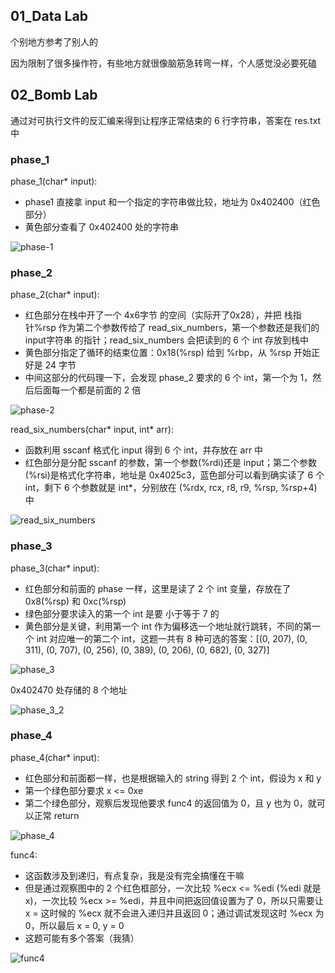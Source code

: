 ## 01_Data Lab

个别地方参考了别人的

因为限制了很多操作符，有些地方就很像脑筋急转弯一样，个人感觉没必要死磕

## 02_Bomb Lab

通过对可执行文件的反汇编来得到让程序正常结束的 6 行字符串，答案在 res.txt 中

### phase_1

phase_1(char* input):
- phase1 直接拿 input 和一个指定的字符串做比较，地址为 0x402400（红色部分）
- 黄色部分查看了 0x402400 处的字符串


![phase-1](./img/phase_1.png)

### phase_2

phase_2(char* input):
- 红色部分在栈中开了一个 4x6字节 的空间（实际开了0x28），并把 栈指针%rsp 作为第二个参数传给了 read_six_numbers，第一个参数还是我们的 input字符串 的指针；read_six_numbers 会把读到的 6 个 int 存放到栈中
- 黄色部分指定了循环的结束位置：0x18(%rsp) 给到 %rbp，从 %rsp 开始正好是 24 字节
- 中间这部分的代码理一下，会发现 phase_2 要求的 6 个 int，第一个为 1，然后后面每一个都是前面的 2 倍

![phase-2](./img/phase_2.png)

read_six_numbers(char* input, int* arr):
- 函数利用 sscanf 格式化 input 得到 6 个 int，并存放在 arr 中
- 红色部分是分配 sscanf 的参数，第一个参数(%rdi)还是 input；第二个参数(%rsi)是格式化字符串，地址是 0x4025c3，蓝色部分可以看到确实读了 6 个 int，剩下 6 个参数就是 int*，分别放在 (%rdx, rcx, r8, r9, %rsp, %rsp+4) 中

![read_six_numbers](./img/read_six_numbers.png)

### phase_3

phase_3(char* input):
- 红色部分和前面的 phase 一样，这里是读了 2 个 int 变量，存放在了 0x8(%rsp) 和 0xc(%rsp)
- 绿色部分要求读入的第一个 int 是要 小于等于 7 的
- 黄色部分是关键，利用第一个 int 作为偏移选一个地址就行跳转，不同的第一个 int 对应唯一的第二个 int，这题一共有 8 种可选的答案：[(0, 207), (0, 311), (0, 707), (0, 256), (0, 389), (0, 206), (0, 682), (0, 327)]

![phase_3](./img/phase_3.png)

0x402470 处存储的 8 个地址

![phase_3_2](./img/phase_3_2.png)

### phase_4

phase_4(char* input):
- 红色部分和前面都一样，也是根据输入的 string 得到 2 个 int，假设为 x 和 y
- 第一个绿色部分要求 x <= 0xe
- 第二个绿色部分，观察后发现他要求 func4 的返回值为 0，且 y 也为 0，就可以正常 return

![phase_4](./img/phase_4.png)

func4:
- 这函数涉及到递归，有点复杂，我是没有完全搞懂在干嘛
- 但是通过观察图中的 2 个红色框部分，一次比较 %ecx <= %edi (%edi 就是 x)，一次比较 %ecx >= %edi，并且中间把返回值设置为了 0，所以只需要让 x = 这时候的 %ecx 就不会进入递归并且返回 0；通过调试发现这时 %ecx 为 0，所以最后 x = 0, y = 0
- 这题可能有多个答案（我猜）

![func4](./img/func4.png)
